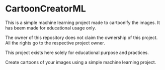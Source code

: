 # CartoonCreatorML
This is a simple machine learning project made to cartoonify the images. It has beem made for educational usage only.

The owner of this repository does not claim the ownership of this project. All the rights go to the respective project owner.

This project exists here solely for educational purpose and practices.



Create cartoons of your images using a simple machine learning project.
